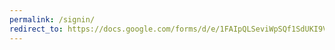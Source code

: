 ```yaml
---
permalink: /signin/
redirect_to: https://docs.google.com/forms/d/e/1FAIpQLSeviWpSQf1SdUKI9Vz7QOCORGyNMwci--h3AnThpjEwUrNAsw/viewform?usp=sf_link
---
```

